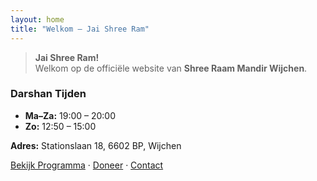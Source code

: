 ```yaml
---
layout: home
title: "Welkom — Jai Shree Ram"
---
```


> **Jai Shree Ram!**  
Welkom op de officiële website van **Shree Raam Mandir Wijchen**.

### Darshan Tijden
- **Ma–Za:** 19:00 – 20:00
- **Zo:** 12:50 – 15:00

**Adres:** Stationslaan 18, 6602 BP, Wijchen

[Bekijk Programma](/pages/programma/) · [Doneer](/pages/donaties/) · [Contact](/pages/contact/)
